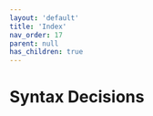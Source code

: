 ```yaml
---
layout: 'default'
title: 'Index'
nav_order: 17
parent: null
has_children: true
---
```


# Syntax Decisions
